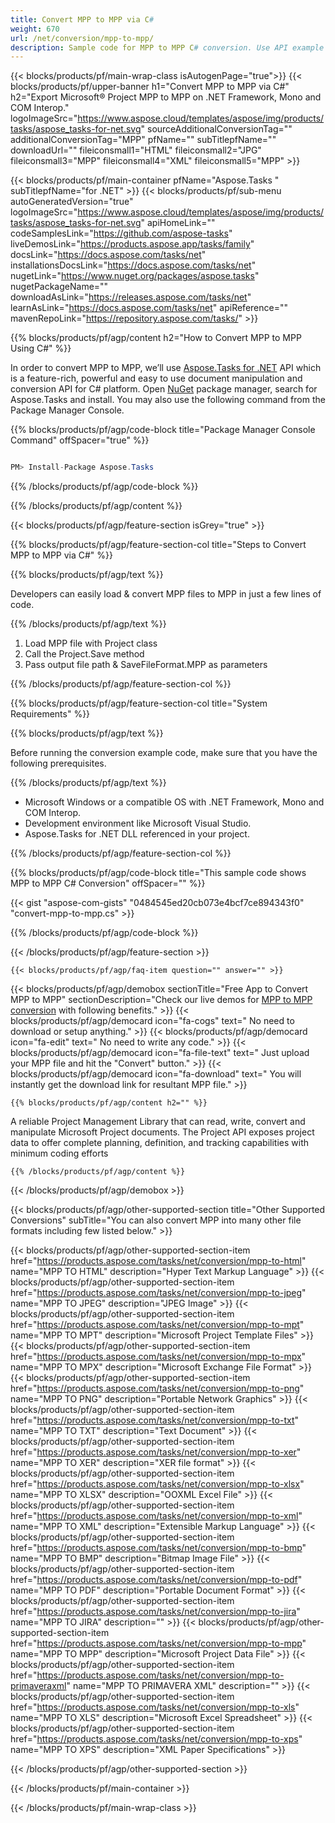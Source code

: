 ```yaml
---
title: Convert MPP to MPP via C# 
weight: 670
url: /net/conversion/mpp-to-mpp/ 
description: Sample code for MPP to MPP C# conversion. Use API example code for batch MPP files to MPP conversion within VB.NET, Asp.NET or any .NET based application.
---
```


{{< blocks/products/pf/main-wrap-class isAutogenPage="true">}}
{{< blocks/products/pf/upper-banner h1="Convert MPP to MPP via C#" h2="Export Microsoft® Project MPP to MPP on .NET Framework, Mono and COM Interop." logoImageSrc="https://www.aspose.cloud/templates/aspose/img/products/tasks/aspose_tasks-for-net.svg" sourceAdditionalConversionTag="" additionalConversionTag="MPP" pfName="" subTitlepfName="" downloadUrl="" fileiconsmall1="HTML" fileiconsmall2="JPG" fileiconsmall3="MPP" fileiconsmall4="XML" fileiconsmall5="MPP" >}}

{{< blocks/products/pf/main-container pfName="Aspose.Tasks " subTitlepfName="for .NET" >}}
{{< blocks/products/pf/sub-menu autoGeneratedVersion="true" logoImageSrc="https://www.aspose.cloud/templates/aspose/img/products/tasks/aspose_tasks-for-net.svg" apiHomeLink="" codeSamplesLink="https://github.com/aspose-tasks" liveDemosLink="https://products.aspose.app/tasks/family" docsLink="https://docs.aspose.com/tasks/net" installationsDocsLink="https://docs.aspose.com/tasks/net" nugetLink="https://www.nuget.org/packages/aspose.tasks" nugetPackageName="" downloadAsLink="https://releases.aspose.com/tasks/net" learnAsLink="https://docs.aspose.com/tasks/net" apiReference="" mavenRepoLink="https://repository.aspose.com/tasks/" >}}

{{% blocks/products/pf/agp/content h2="How to Convert MPP to MPP Using C#" %}}

 In order to convert MPP to MPP, we’ll use
 [Aspose.Tasks for .NET](https://products.aspose.com/tasks/net) 
 API which is a feature-rich, powerful and easy to use document manipulation and conversion API for C# platform. Open
 [NuGet](https://www.nuget.org/packages/aspose.tasks) 
 package manager, search for
 Aspose.Tasks 
 and install. You may also use the following command from the Package Manager Console.

{{% blocks/products/pf/agp/code-block title="Package Manager Console Command" offSpacer="true" %}}

```cs

PM> Install-Package Aspose.Tasks

```

{{% /blocks/products/pf/agp/code-block %}}

{{% /blocks/products/pf/agp/content %}}

{{< blocks/products/pf/agp/feature-section isGrey="true" >}}

{{% blocks/products/pf/agp/feature-section-col title="Steps to Convert MPP to MPP via C#" %}}

{{% blocks/products/pf/agp/text %}}

 Developers can easily load & convert MPP files to MPP in just a few lines of code.

{{% /blocks/products/pf/agp/text %}}

1.  Load MPP file with Project class
1.  Call the Project.Save method
1.  Pass output file path & SaveFileFormat.MPP as parameters

{{% /blocks/products/pf/agp/feature-section-col %}}

{{% blocks/products/pf/agp/feature-section-col title="System Requirements" %}}

{{% blocks/products/pf/agp/text %}}

 Before running the conversion example code, make sure that you have the following prerequisites.

{{% /blocks/products/pf/agp/text %}}

-  Microsoft Windows or a compatible OS with .NET Framework, Mono and COM Interop.
-  Development environment like Microsoft Visual Studio.
-  Aspose.Tasks for .NET DLL referenced in your project.

{{% /blocks/products/pf/agp/feature-section-col %}}

{{% blocks/products/pf/agp/code-block title="This sample code shows MPP to MPP C# Conversion" offSpacer="" %}}

{{< gist "aspose-com-gists" "0484545ed20cb073e4bcf7ce894343f0" "convert-mpp-to-mpp.cs" >}}

{{% /blocks/products/pf/agp/code-block %}}

{{< /blocks/products/pf/agp/feature-section >}}

    {{< blocks/products/pf/agp/faq-item question="" answer="" >}}
 

<!-- aboutfile Starts -->

{{< blocks/products/pf/agp/demobox sectionTitle="Free App to Convert MPP to MPP" sectionDescription="Check our live demos for [MPP to MPP conversion](https://products.aspose.app/tasks/conversion/mpp-to-mpp) with following benefits." >}}
        {{< blocks/products/pf/agp/democard icon="fa-cogs" text=" No need to download or setup anything." >}}
        {{< blocks/products/pf/agp/democard icon="fa-edit" text=" No need to write any code." >}}
        {{< blocks/products/pf/agp/democard icon="fa-file-text" text=" Just upload your MPP file and hit the \"Convert\" button." >}}
        {{< blocks/products/pf/agp/democard icon="fa-download" text=" You will instantly get the download link for resultant MPP file." >}}

    {{% blocks/products/pf/agp/content h2="" %}}

 A reliable Project Management Library that can read, write, convert and manipulate Microsoft Project documents. The Project API exposes project data to offer complete planning, definition, and tracking capabilities with minimum coding efforts



    {{% /blocks/products/pf/agp/content %}}

{{< /blocks/products/pf/agp/demobox >}}

<!-- aboutfile Ends -->

{{< blocks/products/pf/agp/other-supported-section title="Other Supported Conversions" subTitle="You can also convert MPP into many other file formats including few listed below." >}}

{{< blocks/products/pf/agp/other-supported-section-item href="https://products.aspose.com/tasks/net/conversion/mpp-to-html" name="MPP TO HTML" description="Hyper Text Markup Language" >}}
{{< blocks/products/pf/agp/other-supported-section-item href="https://products.aspose.com/tasks/net/conversion/mpp-to-jpeg" name="MPP TO JPEG" description="JPEG Image" >}}
{{< blocks/products/pf/agp/other-supported-section-item href="https://products.aspose.com/tasks/net/conversion/mpp-to-mpt" name="MPP TO MPT" description="Microsoft Project Template Files" >}}
{{< blocks/products/pf/agp/other-supported-section-item href="https://products.aspose.com/tasks/net/conversion/mpp-to-mpx" name="MPP TO MPX" description="Microsoft Exchange File Format" >}}
{{< blocks/products/pf/agp/other-supported-section-item href="https://products.aspose.com/tasks/net/conversion/mpp-to-png" name="MPP TO PNG" description="Portable Network Graphics" >}}
{{< blocks/products/pf/agp/other-supported-section-item href="https://products.aspose.com/tasks/net/conversion/mpp-to-txt" name="MPP TO TXT" description="Text Document" >}}
{{< blocks/products/pf/agp/other-supported-section-item href="https://products.aspose.com/tasks/net/conversion/mpp-to-xer" name="MPP TO XER" description="XER file format" >}}
{{< blocks/products/pf/agp/other-supported-section-item href="https://products.aspose.com/tasks/net/conversion/mpp-to-xlsx" name="MPP TO XLSX" description="OOXML Excel File" >}}
{{< blocks/products/pf/agp/other-supported-section-item href="https://products.aspose.com/tasks/net/conversion/mpp-to-xml" name="MPP TO XML" description="Extensible Markup Language" >}}
{{< blocks/products/pf/agp/other-supported-section-item href="https://products.aspose.com/tasks/net/conversion/mpp-to-bmp" name="MPP TO BMP" description="Bitmap Image File" >}}
{{< blocks/products/pf/agp/other-supported-section-item href="https://products.aspose.com/tasks/net/conversion/mpp-to-pdf" name="MPP TO PDF" description="Portable Document Format" >}}
{{< blocks/products/pf/agp/other-supported-section-item href="https://products.aspose.com/tasks/net/conversion/mpp-to-jira" name="MPP TO JIRA" description="" >}}
{{< blocks/products/pf/agp/other-supported-section-item href="https://products.aspose.com/tasks/net/conversion/mpp-to-mpp" name="MPP TO MPP" description="Microsoft Project Data File" >}}
{{< blocks/products/pf/agp/other-supported-section-item href="https://products.aspose.com/tasks/net/conversion/mpp-to-primaveraxml" name="MPP TO PRIMAVERA XML" description="" >}}
{{< blocks/products/pf/agp/other-supported-section-item href="https://products.aspose.com/tasks/net/conversion/mpp-to-xls" name="MPP TO XLS" description="Microsoft Excel Spreadsheet" >}}
{{< blocks/products/pf/agp/other-supported-section-item href="https://products.aspose.com/tasks/net/conversion/mpp-to-xps" name="MPP TO XPS" description="XML Paper Specifications" >}}

{{< /blocks/products/pf/agp/other-supported-section >}}

{{< /blocks/products/pf/main-container >}}
    
{{< /blocks/products/pf/main-wrap-class >}}